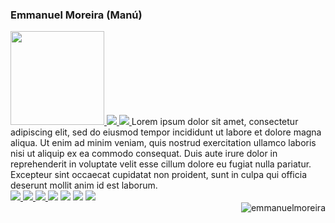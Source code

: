 ### Emmanuel Moreira (Manú)


<div>     
  <a href="https:/beacons.ai/emmanuelmoreira">     
    <img src="https://avatars.githubusercontent.com/u/15871066?v=4" height="150" width="150"/>     
  </a>
  
  <a href="https://github.com/emmanuelmoreira">
   <img src="https://github-readme-stats.vercel.app/api?username=emmanuelmoreira&theme=blue-green" />    
  </a>
  
  <a href="https://github.com/emmanuelmoreira">
    <img src="https://github-readme-stats.vercel.app/api/top-langs/?username=emmanuelmoreira&theme=blue-green"/>
  </a>
  
   <span>
      Lorem ipsum dolor sit amet, consectetur adipiscing elit, sed do eiusmod tempor incididunt ut labore et dolore magna aliqua. Ut enim ad minim veniam, quis nostrud
     exercitation ullamco laboris nisi ut aliquip ex ea commodo consequat. Duis aute irure dolor in reprehenderit in voluptate velit esse cillum dolore eu fugiat nulla
     pariatur. Excepteur sint occaecat cupidatat non proident, sunt in culpa qui officia deserunt mollit anim id est laborum.
  </span>
</div>  
<div>
  <a href="https://www.youtube.com/c/emmanuelmoreira">     
  <img src="https://img.shields.io/badge/YouTube-FF0000?style=for-the-badge&logo=youtube&logoColor=white"/> 
  </a>
  
<a href="https://www.linkedin.com/in/emmanuel-moreira/"> 
<img src="https://img.shields.io/badge/LinkedIn-0077B5?style=for-the-badge&logo=linkedin&logoColor=white"/>
</a>
    
<a href="mailto:emmanuelmoreira@gmail.com">              
<img src="https://img.shields.io/badge/Gmail-D14836?style=for-the-badge&logo=gmail&logoColor=white"/>
</a>  
  <a href="#">                                           <img src="https://img.shields.io/badge/Facebook-1877F2?style=for-the-badge&logo=facebook&logoColor=white"/></a>
  <a href="#">     <img src="https://img.shields.io/badge/GitHub-100000?style=for-the-badge&logo=github&logoColor=white"/></a>
  <a href="#">     <img src=" https://img.shields.io/badge/Twitter-1DA1F2?style=for-the-badge&logo=twitter&logoColor=white"/></a>
  <a href="https://beacons.ai/emmanuelmoreira">     <img src=" https://img.shields.io/badge/Beacons-1DA1F2?style=for-the-badge&logo=twitter&logoColor=white"/></a>
</div>

  
<a href="https://github.com/emmanuelmoreira" >
    <img src="https://komarev.com/ghpvc/?username=emmanuelmoreira&color=green" alt="emmanuelmoreira" align="right" /> 
</a>
  </div>
 
<!--
<a href="#">     <img src="https://img.shields.io/badge/GitLab-330F63?style=for-the-badge&logo=gitlab&logoColor=white"/></a>
<a href="#">     <img src="https://img.shields.io/badge/Bitbucket-330F63?style=for-the-badge&logo=bitbucket&logoColor=white"/></a>
<a href="#">     <img src="https://img.shields.io/badge/Stack_Overflow-FE7A16?style=for-the-badge&logo=stack-overflow&logoColor=white"/></a>
<a href="#">     <img src="https://img.shields.io/badge/Google_Play-414141?style=for-the-badge&logo=google-play&logoColor=white"/></a>
<a href="#">     <img src="https://img.shields.io/badge/Telegram-2CA5E0?style=for-the-badge&logo=telegram&logoColor=white"/></a>
<a href="#">     <img src="https://img.shields.io/badge/WhatsApp-25D366?style=for-the-badge&logo=whatsapp&logoColor=white"/></a>
<a href="#">     <img src="https://img.shields.io/badge/Windows-0078D6?style=for-the-badge&logo=windows&logoColor=white"/></a>
<a href="#">     <img src="https://img.shields.io/badge/Ubuntu-E95420?style=for-the-badge&logo=ubuntu&logoColor=white"/></a>
<a href="#">     <img src="https://img.shields.io/badge/Android-3DDC84?style=for-the-badge&logo=android&logoColor=white"/></a>
<a href="#">     <img src="https://img.shields.io/badge/C%23-239120?style=for-the-badge&logo=c-sharp&logoColor=white"/></a>
<a href="#">     <img src="https://img.shields.io/badge/Python-3776AB?style=for-the-badge&logo=python&logoColor=white"/></a>
<a href="#">     <img src="https://img.shields.io/badge/C-00599C?style=for-the-badge&logo=c&logoColor=white"/></a>
<a href="#">     <img src="https://img.shields.io/badge/Java-ED8B00?style=for-the-badge&logo=java&logoColor=white"/></a>
<a href="#">     <img src="https://img.shields.io/badge/PHP-777BB4?style=for-the-badge&logo=php&logoColor=white"/></a>
<a href="#">     <img src="https://img.shields.io/badge/Kotlin-0095D5?&style=for-the-badge&logo=kotlin&logoColor=white"/></a>
<a href="#">     <img src="https://img.shields.io/badge/MySQL-00000F?style=for-the-badge&logo=mysql&logoColor=white"/></a>
<a href="#">     <img src="https://img.shields.io/badge/PostgreSQL-316192?style=for-the-badge&logo=postgresql&logoColor=white"/></a>
<a href="#">     <img src="https://img.shields.io/badge/MongoDB-4EA94B?style=for-the-badge&logo=mongodb&logoColor=white"/></a>
<a href="#">     <img src="https://img.shields.io/badge/Amazon_AWS-232F3E?style=for-the-badge&logo=amazon-aws&logoColor=white"/></a>
<a href="#">     <img src="https://img.shields.io/badge/Google_Cloud-4285F4?style=for-the-badge&logo=google-cloud&logoColor=white"/></a>
<a href="#">     <img src="https://img.shields.io/badge/Microsoft_Azure-0089D6?style=for-the-badge&logo=microsoft-azure&logoColor=white"/></a>
<a href="#">     <img src="https://img.shields.io/badge/Heroku-430098?style=for-the-badge&logo=heroku&logoColor=white"/></a>  
<a href="#">     <img src="https://img.shields.io/badge/Heroku-430098?style=for-the-badge&logo=heroku&logoColor=white"/></a>
-->


</div>

<!--
**emmanuelmoreira/emmanuelmoreira** is a ✨ _special_ ✨ repository because its `README.md` (this file) appears on your GitHub profile.

Here are some ideas to get you started:

- 🔭 I’m currently working on ...
- 🌱 I’m currently learning ...
- 👯 I’m looking to collaborate on ...
- 🤔 I’m looking for help with ...
- 💬 Ask me about ...
- 📫 How to reach me: ...
- 😄 Pronouns: ...
- ⚡ Fun fact: ...
-->
